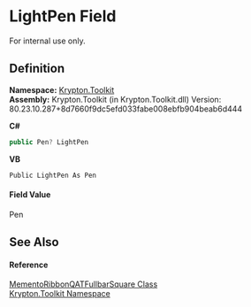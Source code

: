 # LightPen Field


For internal use only.



## Definition
**Namespace:** <a href="79d2eac2-21f4-54ff-7552-b20c33c30600.md">Krypton.Toolkit</a>  
**Assembly:** Krypton.Toolkit (in Krypton.Toolkit.dll) Version: 80.23.10.287+8d7660f9dc5efd033fabe008ebfb904beab6d444

**C#**
``` C#
public Pen? LightPen
```
**VB**
``` VB
Public LightPen As Pen
```



#### Field Value
Pen

## See Also


#### Reference
<a href="feea7a71-8ccd-692f-f73d-9c18a553c1a2.md">MementoRibbonQATFullbarSquare Class</a>  
<a href="79d2eac2-21f4-54ff-7552-b20c33c30600.md">Krypton.Toolkit Namespace</a>  
